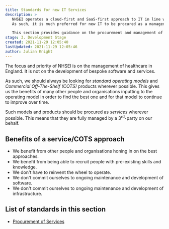 ```yaml
---
title: Standards for new IT Services
description: >
   NHSEI operates a cloud-first and SaaS-first approach to IT in line with UK Government guidelines.
   As such, it is much preferred for new IT to be procured as a managed _Service_ rather than as a system.

   This section provides guidance on the procurement and management of IT Services.
stage: 3. Development Stage
created: 2021-11-29 12:05:40
lastUpdated: 2021-11-29 12:05:46
author: Julian Knight
---
```


The focus and priority of NHSEI is on the management of healthcare in England. It is not on the development of bespoke software and services.

As such, we should always be looking for _standard operating models_ and _Commercial Off-The-Shelf (COTS)_ products wherever possible.
This gives us the benefits of many other people and organisations inputting to the operating model in order to find the best one
and for that model to continue to improve over time.

Such models and products should be procured as _services_ wherever possible. This means that they are fully managed by a 3<sup>rd</sup>-party on our behalf.

## Benefits of a service/COTS approach

* We benefit from other people and organisations honing in on the best approaches.
* We benefit from being able to recruit people with pre-existing skills and knowledge.
* We don't have to reinvent the wheel to operate.
* We don't commit ourselves to ongoing maintenance and development of software.
* We don't commit ourselves to ongoing maintenance and development of infrastructure.

## List of standards in this section

* [Procurement of Services](Services/service-procurement.md)